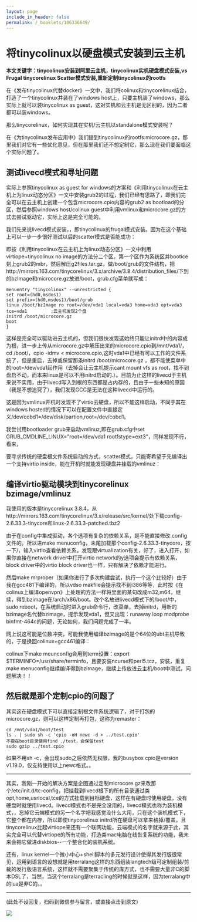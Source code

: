 ```yaml
---
layout: page
include_in_header: false
permalink: /_booklets/106336649/
---
```

将tinycolinux以硬盘模式安装到云主机
=====

__本文关键字：tinycolinux安装到阿里云主机，tinycolinux实机硬盘模式安装,vs Frugal tinycorelinux Scatter模式安装,重新定制tinycolinux的rootfs__

在《发布tinycolinux代替docker》一文中，我们将colinux和tinycorelinux结合，打造了一个tinycolinux并装在了windows host上，只要主机装了windows，那么实际上就可以装tinycolinux as guest，这对实机和云主机是无区别的，因为二者都可以装windows。

那么tinycorelinux，如何实现其在实机/云主机以standalone模式安装呢？

在《为tinycolinux发布应用中》我们提到tinycolinux的rootfs:microcore.gz，那里我们对它有一些优化意见，但在那里我们还不想定制它，那么现在我们要面临这个实际问题了。

测试livecd模式和寻址问题
-----

实际上参照tinycolinux as guest for windows的方案和《利用tinycolinux在云主机上为linux动态分区》一文中安装grub2的过程，我们已经有思路了，即我们完全可以在云主机上创建一个包含microcore.cpio内容的grub2 as bootload的分区，然后参照windows host/colinux guest中利用vmlinux和microcore.gz的方式去尝试驱动它，实际上这是完全可能的。

我们先来说livecd模式安装，，即tinycolinux的frugal模式安装。因为在这个基础上可以一步一步很好测试以后的scatter模式是否能成功：

即按《利用tinycolinux在云主机上为linux动态分区》一文中利用virtiope+tinycolinux no image的方法分二个区，第一个区作为系统区并bootice刻上grub2的mbr，然后解压g2files.tar.gz，做/boot/grub的文件结构，把http://mirrors.163.com/tinycorelinux/3.x/archive/3.8.4/distribution_files/下到的bzImage和microcore.gz放进/boot，grub.cfg菜单就写成：

```
menuentry "tinycolinux" --unrestricted {
set root=(hd0,msdos1)
set prefix=(hd0,msdos1)/boot/grub
linux /boot/bzImage ro root=/dev/vda1 local=vda3 home=vda3 opt=vda3 tce=vda1         ;云主机发现2个盘
initrd /boot/microcore.gz
boot
}
```

这样是完全可以驱动进云主机的，但我们很快发现这始终只能让initrd中的内容成为根，进一步上传从microcore.gz中解压出来的microcore.cpio到/mnt/vda1/，cd /boot/，cpio -idmv < microcore.cpio,这时vda1中已经有可以工作的文件系统了，但是重启，去掉或保留那条initrd /boot/microcore.gz ，都不能使菜单中的root=/dev/vda1起作用（去掉会让云主机提示cant mount vfs as root，找不到盘启不动，而本来linux是可以不用initrd启动的.）。目前为止这样的livecd于主机来说不实用，由于livecd写入到根的东西都是占内存的，且由于一些未知的原因（我是不想追究了），我们发现GCC是无法在这种livecd中运行的。

这是因为vmlinux开机时发现不了virtio云硬盘，所以不能这样启动，不同于其在windows hosted的情况下可以在配置文件中直接定义/dev/cobd1=/dev/disk/partion,root=/dev/cobd1。

我尝试用bootloader grub来启动vmlinuz,即在grub.cfg中set GRUB_CMDLINE_LINUX="root=/dev/vda1 rootfstype=ext3"，同样发现不行，看来， 

要寻求传统的硬盘根文件系统启动的方式，scatter模式，只能寄希望于先编译出一个支持virtio inside，能在开机时就能发现硬盘并挂载的vmlinuz：

编译virtio驱动模块到tinycorelinux bzimage/vmlinuz
-----

我使用的版本是tinycorelinux 3.8.4，从http://mirrors.163.com/tinycorelinux/3.x/release/src/kernel/处下载config-2.6.33.3-tinycore和linux-2.6.33.3-patched.tbz2

由于在config中集成驱动，各个选项有复杂的依赖关系，是不能直接修改.config文件的。所以进make menuconfig，未尾加载那个config-2.6.33.3-tinycore，按一下/，输入virtio查看依赖关系，发现跟virtualization有关，好了，进入打开，如果你直接在network driver中打开virtio network的y选项会提示有依赖关系，block driver中的virtio block driver也一样，只有解决了依赖才能进行。 

然后make mrproper（如果你进行了多次构建尝试，执行一个这个比较好）由于我在gcc481下编译的，所以vdso makfile会提示找不到i386等等，此时按《在colinux上编译openvpn》上处理的方法一样将里面的某句改成m32,m64，继续，得到bzimage在/arch/x86/boot。改个名放进livecd模式下的/boot/中，sudo reboot，在系统启动时进入grub命令行，改菜单，去掉initrd，用新的bzimage名代替bzimage，提示发现vda1，但又出现：runaway loop modprobe binfmt-464c的问题，无论如何，我们问题完成了一半。

网上说这可能是位数冲突，可能我使用编译bzimage的是个64位的ubt主机导致的，于是换回colinux+gcc461编译： 

colinux下make meunconfig会用到term设置：export $TERMINFO=/usr/share/terminfo，且要安装ncurse和perl5.tcz，安装，重复make menuconfig继续编译得到bzimage，继续上传放进云主机/boot中测试，问题解决！！

然后就是那个定制cpio的问题了
-----

其实这在硬盘模式下可以直接定制根文件系统逻辑了，对于打包的microcore.gz，则可以这样定制再打包，这称为remaster：

```
cd /mnt/vda1/boot/test
ls . | sudo sh -c 'cpio -oH newc -d > ../test.cpio'
不要在boot目录使用find ./test，会保留test
sudo gzip ../test.cpio
```

如果不用sh -c，会出现sudo之后依然无权限，我的busybox cpio是version v1.19.0，仅支持使用以上newc格式。。

------------------

其实，我刚一开始的解决方案是企图通过定制microcore.gz来改那个/etc/init.d/tc-config，把挂载到livecd根下的所有目录通过类opt,home,usrlocal,tce的方式挂载到目标硬盘，这样在有硬盘时使用硬盘，没有硬盘时就使用livecd。livecd模式也不是完全没用的，livecd模式也称为装机模式，，忘掉它云端模式的另一个名字吧我感觉没什么大用，只在这个装机模式下，它整个都在内存，所以即使tinycorelinux initrd所在硬盘可以拿来格掉/覆盖，且tinycorelinux比起virtiope来还有一个联网功能，云端模式的名字就来源于此，其实完全可以代替virtiope的所有功能，打造类mac电脑在线恢复系统的功能，我未来会把它做进diskbios--一个整合化的装机系统。

还有，linux kernel一个微小中心+shell脚本的多元发行设计使得其发行版很常见，运用到语言的设想就是用terralang这样的东西组装langtech级可定制组装/剪裁的发行版语言系统，这样就不需要聚集于传统的库方式，也不需要大量非C的脚本DSL了，当然，当这个terralang是terracling的时候就是这样，因为terralang中的lua是非C的。。



-----


(此处不设回复，扫码到微信参与留言，或直接点击到原文)

![](/p/106336649/qrcode.png)

<!-- Markdeep: -->
<meta charset="utf-8">
<link rel="stylesheet" href="../../res/aloha.css?">

<script src="../../res/markdeep.min.js" charset="utf-8"></script>



